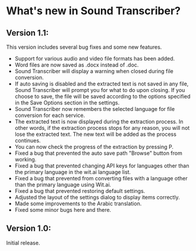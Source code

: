 What's new in Sound Transcriber?
================================

Version 1.1:
------------

This version includes several bug fixes and some new features.

*   Support for various audio and video file formats has been added.
*   Word files are now saved as .docx instead of .doc.
*   Sound Transcriber will display a warning when closed during file conversion.
*   If auto saving is disabled and the extracted text is not saved in any file, Sound Transcriber will prompt you for what to do upon closing. If you choose to save, the file will be saved according to the options specified in the Save Options section in the settings.
*   Sound Transcriber now remembers the selected language for file conversion for each service.
*   The extracted text is now displayed during the extraction process. In other words, if the extraction process stops for any reason, you will not lose the extracted text. The new text will be added as the process continues.
*   You can now check the progress of the extraction by pressing P.
*   Fixed a bug that prevented the auto save path "Browse" button from working.
*   Fixed a bug that prevented changing API keys for languages other than the primary language in the wit.ai language list.
*   Fixed a bug that prevented from converting files with a language other than the primary language using Wit.ai.
*   Fixed a bug that prevented restoring default settings.
*   Adjusted the layout of the settings dialog to display items correctly.
*   Made some improvements to the Arabic translation.
*   Fixed some minor bugs here and there.

Version 1.0:
------------

Initial release.